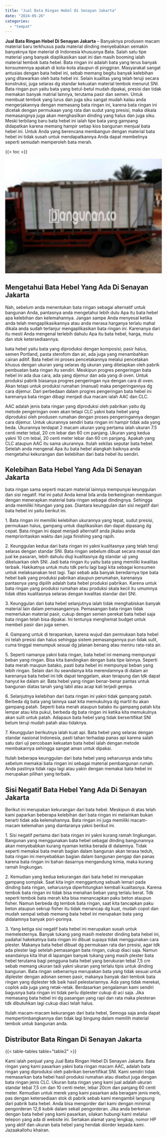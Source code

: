 ```yaml
---
title: "Jual Bata Ringan Hebel Di Senayan Jakarta"
date: "2024-05-26"
categories: 
  - "tempat"
---
```


**Jual Bata Ringan Hebel Di Senayan Jakarta** – Banyaknya produsen macam material baru terkhusus pada material dinding menyebabkan semakin banyaknya tipe material di Indonesia khususnya Bata. Salah satu tipe material yang banyak diaplikasikan saat ini dan masih booming ialah material tembok bata hebel. Bata ringan ini adalah bata yang terus banyak konsumennya apakah di kota-kota ataupun di pinggiran. Masyarakat sangat antusias dengan bata hebel ini, sebab memang begitu banyak kelebihan yang ditawarkan oleh bata hebel ini. Selain kualitas yang telah teruji secara konstruksi, juga selaras dg standar kekuatan material tembok menurut SNI. Bata ringan pun yaitu bata yang betul-betul mudah dipakai, presisi dan tidak memakan banyak matrial lainnya, terutama pasir dan semen. Untuk membuat tembok yang lurus dan juga siku sangat mudah kalau anda mengerjakannya dengan memasang bata ringan ini, karena bata ringan ini dicetak dengan permukaan yang rata dan sudut yang presisi, maka dikala memasangnya juga akan menghasilkan dinding yang halus dan juga siku. Meski terbilang baru bata hebel ini ialah tipe bata yang gampang didapatkan karena memang hampir setiap kios bangunan menjual bata hebel ini. Untuk Anda yang berencana membangun dengan material bata hebel ini tidak susah untuk mendapatkannya Anda dapat membelinya seperti semudah memperoleh bata merah.

{{< toc >}}

![Jual Bata Ringan Hebel Di Senayan Jakarta](/images/jual-hebel-murah-10.png)

## Mengetahui Bata Hebel Yang Ada Di Senayan Jakarta

Nah, sebelum anda menentukan bata ringan sebagai alternatif untuk bangunan Anda, pantasnya anda mengetahui lebih dulu Apa itu bata hebel apa kelebihan dan kelemahannya. Jangan sampe Anda menyesal ketika anda telah mengaplikasikannya atau anda merasa harganya terlalu mahal dikala anda sudah terlanjur mengaplikasikan bata ringan ini. Karenanya dari itu mesti Anda mengenal terlebih dahulu Apa itu bata hebel, harga, mutu dan stok ketersediaannya.

bata hebel yaitu bata yang diproduksi dengan komposisi; pasir halus, semen Portland, pasta sterofom dan air, ada juga yang menambahkan cairan aditif. Bata hebel ini proses pencetakannya melalui pencetakan khusus dengan ukuran yang selaras dg ukuran yang ditetapkan oleh pabrik pembuatan bata ringan itu sendiri. Meskipun progres pengeringan bata hebel ini ada dua cara, ada yang dijemur dan ada yang di oven. Untuk produksi pabrik biasanya progres pengeringan nya dengan cara di oven. Akan tetapi untuk produksi rumahan (manual) maka pengeringannya dg cara dijemur. Dari perbedaan dalam progres pengeringan bata hebel ini karenanya bata ringan dibagi menjadi dua macam ialah AAC dan CLC.

AAC adalah jenis bata ringan yang diproduksi oleh pabrikan yaitu dg metode pengeringan oven akan tetapi CLC yakni bata hebel yang diproduksi oleh produsen rumahan dengan proses pengeringannya dengan cara dijemur. Untuk ukurannya sendiri bata ringan ini hampir tidak ada yang beda. Ukurannya terdapat 2 macam ukuran yang pertama ialah ukuran 7.5 centi meter tebal, 20 cm lebar dan 60 cm panjang. Ukuran yang kedua yakni 10 cm tebal, 20 centi meter lebar dan 60 cm panjang. Apakah yang CLC ataupun AAC itu sama ukurannya. Itulah sekilas seputar bata hebel. Setelah anda mengenal Apa itu bata hebel alangkah baiknya anda mengetahui kekurangan dan kelebihan dari bata hebel itu sendiri.

## Kelebihan Bata Hebel Yang Ada Di Senayan Jakarta

bata ringan sama seperti macam material lainnya mempunyai keunggulan dan sisi negatif. Hal ini patut Anda kenal bila anda berkeinginan membangun dengan menerapkan material bata ringan sebagai dindingnya. Sehingga anda memiliki hitungan yang pas. Diantara keunggulan dan sisi negatif dari bata hebel ini yaitu berikut ini.

1\. Bata ringan ini memiliki kelebihan ukurannya yang tepat, sudut presisi, permukaan halus, gampang untuk diaplikasikan dan dapat dipasang dg cepat. Bata ringan ini dapat menjadi alternatif anda jikalau anda memprioritaskan waktu dan juga finishing yang rapih.

2\. Keunggulan kedua dari bata ringan ini yakni kualitasnya yang telah teruji selaras dengan standar SNI. Bata ringan sebelum dibuat secara massal dan jual ke pasaran, lebih dahulu diuji kualitasnya dg standar uji yang dikeluarkan oleh SNI. Jadi bata ringan itu yaitu bata yang memiliki kwalitas terbaik. Hakikatnya untuk mutu tdk perlu lagi bagi kita sebagai konsumen untuk melaksanakan test lagi. Tapi sebab ada banyak beredarnya tipe bata hebel baik yang produksi pabrikan ataupun perumahan, karenanya pantasnya yang dipilih adalah bata hebel produksi pabrikan. Karena untuk bata ringan yang produksi rumahan atau produksi skala kecil itu umumnya tidak dites kualitasnya selaras dengan kwalitas standar dari SNI.

3\. Keunggulan dari bata hebel selanjutnya ialah tidak menghabiskan banyak material lain dalam pemasangannya. Pemasangan bata ringan tidak memerlukan material pasir, cukup dengan semen perekat bata hebel saja bata ringan telah bisa dipakai. Ini tentunya menghemat budget untuk membeli pasir dan juga semen.

4\. Gampang untuk di terapankan, karena wujud dan permukaan bata hebel ini telah presisi dan halus sehingga sistem pemasangannya pun tidak sulit, cuma tinggal menumpuk sesuai dg jalanan benang atau meniru rata-rata air.

5\. Seperti namanya yakni bata ringan, bata hebel ini memang mempunyai beban yang ringan. Bisa kita bandingkan dengan bata tipe lainnya. Seperti bata merah maupun batako, pasti bata hebel ini mempunyai beban yang lebih ringan. Selain dari itu seandainya kita merendamnya di dalam air karenanya bata hebel ini tdk dapat tenggelam, akan terapung dan tdk dapat hanyut ke dalam air. Bata hebel yang ringan benar-benar pantas untuk bangunan diatas tanah yang labil atau acap kali terjadi gempa.

6\. Selanjutnya kelebihan dari bata ringan ini yakni tidak gampang patah. Berbeda dg bata yang lainnya saat kita memukulnya dg martil itu akan gampang patah. Seperti bata merah ataupun batako itu gampang patah kita lempar atau kita pukul, berbeda dg bata ringan ini ketika kita memukulnya akan sulit untuk patah. Adapaun bata hebel yang tidak bersertifikat SNI belum teruji mudah patah atau tidaknya.

7\. Keunggulan berikutnya ialah kuat api. Bata hebel yang selaras dengan standar nasional Indonesia, pasti tahan terhadap panas api karena salah satu dari uji percobaan kekuatan bata hebel ialah dengan metode membakarnya sehingga sangat aman untuk dipakai.

Itulah beberapa keunggulan dari bata hebel yang seharusnya anda tahu sebelum memakai bata ringan ini sebagai material pembangunan rumah. Anda pastinya tidak ragu lagi atau yakin dengan memakai bata hebel ini merupakan pilihan yang terbaik.

## Sisi Negatif Bata Hebel Yang Ada Di Senayan Jakarta

Berikut ini merupakan kekurangan dari bata hebel. Meskipun di atas telah kami paparkan beberapa kelebihan dari bata ringan ini melainkan bukan berarti tidak ada kelemahannya. Bata ringan ini juga memiliki macam-macam kelemahan yang diantaranya yakni berikut ini.

1\. Sisi negatif pertama dari bata ringan ini yakni kurang ramah lingkungan. Bangunan yang menggunakan bata hebel sebagai dinding bangunannya akan menyebabkan kurang nyaman ketika berada di dalamnya. Tidak seperti memakai bata merah bagian dalam bangunan akan terasa teduh, bata ringan ini menyebabkan bagian dalam bangunan pengap dan panas karena bata ringan ini bahan dasarnya mengandung kimia, maka kurang ramah lingkungan.

2\. Kemudian yang kedua kekurangan dari bata hebel ini merupakan gampang somplak. Saat kita ingin menggantung sebuah lemari pada dinding bata ringan, seharusnya diperhitungkan kembali kualitasnya. Karena tembok bata ringan ini tidak bisa menahan beban yang terlalu berat. Tdk seperti tembok bata merah kita bisa menancapkan paku beton ataupun fisher. Namun berbeda dg tembok bata ringan, saat kita tancapkan paku beton ataupun sekrup fisher itu tidak menancap dg kuat, mudah copot dan mudah sempal sebab memang bata hebel ini merupakan bata yang didalamnya banyak pori-porinya.

3\. Yang ketiga sisi negatif bata hebel ini merupakan susah untuk memelesternya. Banyak tukang yang masih melester dinding bata hebel ini, padahal hakekatnya bata ringan ini dibuat supaya tidak menggunakan cara plester. Makanya bata hebel dibuat dg permukaan rata dan presisi, agar tdk ada plester lagi setelah pemasangan bata ringan, cukup diaci saja. Namun seandainya kita lihat di lapangan banyak tukang yang masih plester bata hebel terutama bagi pengguna bata hebel yang berukuran tebal 7,5 cm sebab memang ukuran tadi yakni ukuran yang terlalu tipis untuk dinding bangunan. Bata ringan sebenarnya merupakan bata yang tidak sesuai untuk diplester dengan adonan semen pasir, makanya banyak dari tembok bata ringan yang diplester tdk baik hasil pelestariannya. Ada yang tidak merekat, coplok ada juga yang retak-retak. Berdasarkan pengalaman kami sendiri bagusnya bata ringan ini tidak perlu diplester cukup di aci saja. Jika memasang bata hebel ini dg pasangan yang rapi dan rata maka plesteran tdk dibutuhkan lagi cukup diaci telah halus.

Itulah macam-macam kekurangan dari bata hebel, Semoga saja anda dapat mempertimbangkannya dan tidak lagi bingung dalam memilih material tembok untuk bangunan anda.

## Distributor Bata Ringan Di Senayan Jakarta

{{< table-tables table="table2" >}}

Kami ialah penjual yang Jual Bata Ringan Hebel Di Senayan Jakarta. Bata ringan yang kami pasarkan yakni bata ringan macam AAC, adalah bata ringan yang diproduksi oleh pabrikan bersertifikat SNI. Kami sendiri tidak memasarkan bata hebel hasil produksi rumahan atau disebut juga dengan bata ringan jenis CLC. Ukuran bata ringan yang kami jual adalah ukuran standar tebal 7,5 cm dan 10 centi meter, lebar 20cm dan panjang 60 centi meter. Kemudian untuk merek yang kami pasarkan ada beragam jenis merk, pas dengan ketersediaan stok di pabrik sebab kami mengambil langsung dari pabrik bata hebel. Anda bisa mengorder dari kami dengan minimal pengorderan 12,6 kubik dalam sekali pengorderan. Jika anda berkenan dengan bata hebel yang kami pasarkan, silakan hubungi kami melalui telepon yang ada di website ini. Sertakan alamat yang lengkap, nomor HP yang aktif dan ukuran bata hebel yang hendak diorder kepada kami. Jazaakallohu khairan.

